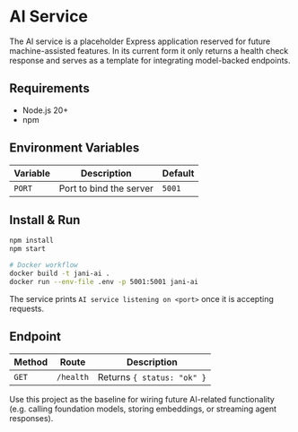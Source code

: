 # AI Service

The AI service is a placeholder Express application reserved for future machine-assisted features. In its current form it only returns a health check response and serves as a template for integrating model-backed endpoints.

## Requirements

- Node.js 20+
- npm

## Environment Variables

| Variable | Description              | Default |
|----------|--------------------------|---------|
| `PORT`   | Port to bind the server  | `5001`  |

## Install & Run

```bash
npm install
npm start

# Docker workflow
docker build -t jani-ai .
docker run --env-file .env -p 5001:5001 jani-ai
```

The service prints `AI service listening on <port>` once it is accepting requests.

## Endpoint

| Method | Route     | Description           |
|--------|-----------|-----------------------|
| `GET`  | `/health` | Returns `{ status: "ok" }` |

Use this project as the baseline for wiring future AI-related functionality (e.g. calling foundation models, storing embeddings, or streaming agent responses).
